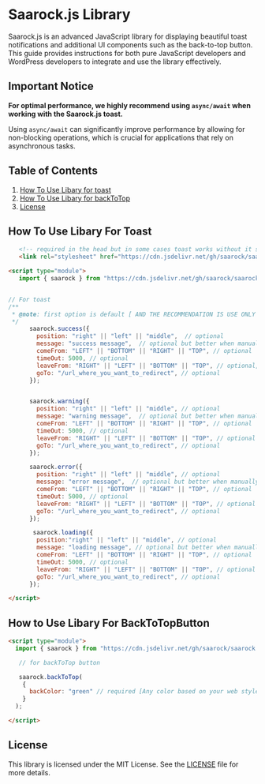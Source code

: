 # Saarock.js Library

Saarock.js is an advanced JavaScript library for displaying beautiful toast notifications and additional UI components such as the back-to-top button. This guide provides instructions for both pure JavaScript developers and WordPress developers to integrate and use the library effectively.

## Important Notice

**For optimal performance, we highly recommend using `async/await` when working with the Saarock.js toast.**

Using `async/await` can significantly improve performance by allowing for non-blocking operations, which is crucial for applications that rely on asynchronous tasks.

## Table of Contents

1. [How To Use Libary for toast](#how-to-use-libary-for-toast)
2. [How To Use Libary for backToTop](#how-to-use-libary-for-backToTopButton)
3. [License](#license)


## How To Use Libary For Toast
```html
   <!-- required in the head but in some cases toast works without it so pleased be aware.-->
   <link rel="stylesheet" href="https://cdn.jsdelivr.net/gh/saarock/saarock.js@main/src/styles/toast.css">
```



```html
<script type="module">
   import { saarock } from "https://cdn.jsdelivr.net/gh/saarock/saarock.js@main/dist/index.js";


// For toast 
/**
 * @note: first option is default [ AND THE RECOMMENDATION IS USE ONLY ONE position for better experience on small devices ]
 */
      saarock.success({
        position: "right" || "left" || "middle",  // optional
        message: "success message",  // optional but better when manually added
        comeFrom: "LEFT" || "BOTTOM" || "RIGHT" || "TOP", // optional
        timeOut: 5000, // optional
        leaveFrom: "RIGHT" || "LEFT" || "BOTTOM" || "TOP", // optional,
        goTo: "/url_where_you_want_to_redirect", // optional
      });


      saarock.warning({
        position: "right" || "left" || "middle", // optional
        message: "warning message",  // optional but better when manually added
        comeFrom: "LEFT" || "BOTTOM" || "RIGHT" || "TOP", // optional
        timeOut: 5000, // optional
        leaveFrom: "RIGHT" || "LEFT" || "BOTTOM" || "TOP", // optional
        goTo: "/url_where_you_want_to_redirect", // optional
      });

      saarock.error({
        position: "right" || "left" || "middle", // optional
        message: "error message",  // optional but better when manually added
        comeFrom: "LEFT" || "BOTTOM" || "RIGHT" || "TOP", // optional
        timeOut: 5000, // optional
        leaveFrom: "RIGHT" || "LEFT" || "BOTTOM" || "TOP", // optional
        goTo: "/url_where_you_want_to_redirect", // optional
      });

       saarock.loading({
        position:"right" || "left" || "middle", // optional
        message: "loading message", // optional but better when manually added
        comeFrom: "LEFT" || "BOTTOM" || "RIGHT" || "TOP", // optional
        timeOut: 5000, // optional
        leaveFrom: "RIGHT" || "LEFT" || "BOTTOM" || "TOP", // optional
        goTo: "/url_where_you_want_to_redirect", // optional
      });

</script>
```

## How to Use Libary For BackToTopButton
```html 
<script type="module">
  import { saarock } from "https://cdn.jsdelivr.net/gh/saarock/saarock.js@main/dist/index.js";

   // for backToTop button

   saarock.backToTop(
    {
      backColor: "green" // required [Any color based on your web style]
    }
  );

</script>
```
## License

This library is licensed under the MIT License. See the [LICENSE](./LICENSE) file for more details.
